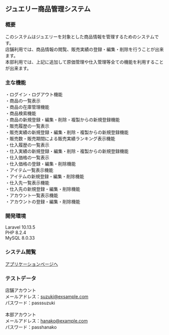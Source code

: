  ## ジュエリー商品管理システム
 
### 概要 
このシステムはジュエリーを対象とした商品情報を管理するためのシステムです。 <br>
店舗利用では、商品情報の閲覧、販売実績の登録・編集・削除を行うことが出来ます。 <br>
本部利用では、上記に追加して原価管理や仕入管理等全ての機能を利用することが出来ます。 <br>

### 主な機能
・ログイン・ログアウト機能 <br>
・商品の一覧表示 <br>
・商品の在庫管理機能 <br>
・商品検索機能 <br>
・商品の新規登録・編集・削除・複製からの新規登録機能 <br>
・販売履歴の一覧表示<br>
・販売実績の新規登録・編集・削除・複製からの新規登録機能 <br>
・販売数・販売期間による販売実績ランキング表示機能 <br>
・仕入履歴の一覧表示<br>
・仕入実績の新規登録・編集・削除・複製からの新規登録機能 <br>
・仕入価格の一覧表示 <br>
・仕入価格の登録・編集・削除機能<br>
・アイテム一覧表示機能 <br>
・アイテムの新規登録・編集・削除機能 <br>
・仕入先一覧表示機能 <br>
・仕入先の新規登録・編集・削除機能 <br>
・アカウント一覧表示機能 <br>
・アカウントの登録・編集・削除機能 <br>

### 開発環境
Laravel 10.13.5<br>
PHP 8.2.4<br>
MySQL 8.0.33<br>

### システム閲覧
[アプリケーションページへ](https://jewelry-product-management-e330d1ecbb63.herokuapp.com/login) <br>

 ### テストデータ
 店舗アカウント<br>
メールアドレス：suzuki@exsample.com<br>
パスワード：passsuzuki<br>
<br>
 本部アカウント<br>
 メールアドレス：hanako@example.com<br>
 パスワード：passhanako<br>
  <br>

 
